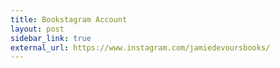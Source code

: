 ```yaml
---
title: Bookstagram Account
layout: post
sidebar_link: true
external_url: https://www.instagram.com/jamiedevoursbooks/
---
```

